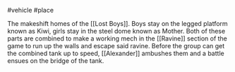 #vehicle #place 

The makeshift homes of the [[Lost Boys]]. Boys stay on the legged platform known as Kiwi, girls stay in the steel dome known as Mother. Both of these parts are combined to make a working mech in the [[Ravine]] section of the game to run up the walls and escape said ravine. Before the group can get the combined tank up to speed, [[Alexander]] ambushes them and a battle ensues on the bridge of the tank.